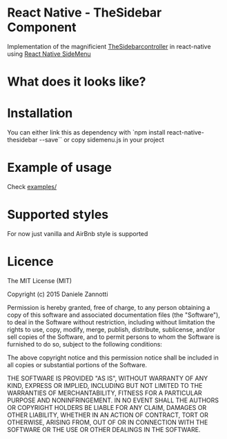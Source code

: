 # React Native - TheSidebar Component
Implementation of the magnificient [TheSidebarcontroller](https://github.com/jondanao/TheSidebarController)
in react-native using [React Native SideMenu](https://github.com/react-native-fellowship/react-native-side-menu/)

# What does it looks like?


# Installation
You can either link this as dependency with
`npm install react-native-thesidebar --save``
or copy sidemenu.js in your project

# Example of usage

Check [examples/](https://github.com/dzannotti/react-thesidebar/tree/master/example)

# Supported styles
For now just vanilla and AirBnb style is supported

# Licence
The MIT License (MIT)

Copyright (c) 2015 Daniele Zannotti

Permission is hereby granted, free of charge, to any person obtaining a copy
of this software and associated documentation files (the "Software"), to deal
in the Software without restriction, including without limitation the rights
to use, copy, modify, merge, publish, distribute, sublicense, and/or sell
copies of the Software, and to permit persons to whom the Software is
furnished to do so, subject to the following conditions:

The above copyright notice and this permission notice shall be included in
all copies or substantial portions of the Software.

THE SOFTWARE IS PROVIDED "AS IS", WITHOUT WARRANTY OF ANY KIND, EXPRESS OR
IMPLIED, INCLUDING BUT NOT LIMITED TO THE WARRANTIES OF MERCHANTABILITY,
FITNESS FOR A PARTICULAR PURPOSE AND NONINFRINGEMENT. IN NO EVENT SHALL THE
AUTHORS OR COPYRIGHT HOLDERS BE LIABLE FOR ANY CLAIM, DAMAGES OR OTHER
LIABILITY, WHETHER IN AN ACTION OF CONTRACT, TORT OR OTHERWISE, ARISING FROM,
OUT OF OR IN CONNECTION WITH THE SOFTWARE OR THE USE OR OTHER DEALINGS IN
THE SOFTWARE.
